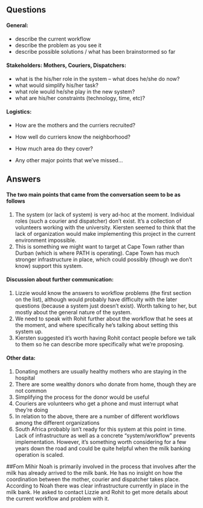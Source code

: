 ## Questions

#### General:
* describe the current workflow
* describe the problem as you see it
* describe possible solutions / what has been brainstormed so far

#### Stakeholders: Mothers, Couriers, Dispatchers:

* what is the his/her role in the system – what does he/she do now?
* what would simplify his/her task?
* what role would he/she play in the new system?
* what are his/her constraints (technology, time, etc)?

#### Logistics:
* How are the mothers and the curriers recruited?
* How well do curriers know the neighborhood?
* How much area do they cover?

* Any other major points that we’ve missed…
 
## Answers

#### The two main points that came from the conversation seem to be as follows 

1.  The system (or lack of system) is very ad-hoc at the moment.  Individual roles (such a courier and dispatcher) don’t exist.  It’s a collection of volunteers working with the university.  Kiersten seemed to think that the lack of organization would make implementing this project in the current environment impossible.
2.	This is something we might want to target at Cape Town rather than Durban (which is where PATH is operating).  Cape Town has much stronger infrastructure in place, which could possibly (though we don’t know) support this system.

#### Discussion about further communication:	

1.	Lizzie would know the answers to workflow problems (the first section on the list), although would probably have difficulty with the later questions (because a system just doesn’t exist).  Worth talking to her, but mostly about the general nature of the system.
2.	We need to speak with Rohit further about the workflow that he sees at the moment, and where specifically he’s talking about setting this system up.
3.	Kiersten suggested it’s worth having Rohit contact people before we talk to them so he can describe more specifically what we’re proposing.

#### Other data:

1.	Donating mothers are usually healthy mothers who are staying in the hospital
2.	There are some wealthy donors who donate from home, though they are not common
3.	Simplifying the process for the donor would be useful
4.	Couriers are volunteers who get a phone and must interrupt what they’re doing
5.	In relation to the above, there are a number of different workflows among the different organizations
6.	South Africa probably isn’t ready for this system at this point in time.  Lack of infrastructure as well as a concrete “system/workflow” prevents implementation.  However, it’s something worth considering for a few years down the road and could be quite helpful when the milk banking operation is scaled.

##Fom Mihir
Noah is primarily involved in the process that involves after the milk has already arrived to the milk bank. He has no insight on how the coordination between the mother, courier and dispatcher takes place. According to Noah there was clear infrastructure currently in place in the milk bank. He asked to contact Lizzie and Rohit to get more details about the current workflow and problem with it. 
